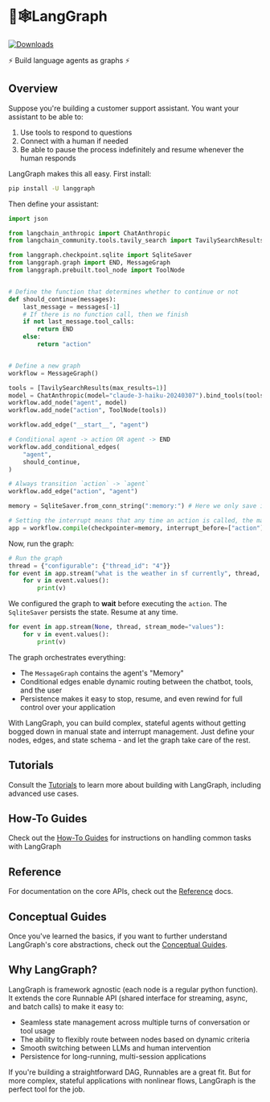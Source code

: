 # 🦜🕸️LangGraph

[![Downloads](https://static.pepy.tech/badge/langgraph/month)](https://pepy.tech/project/langgraph)

⚡ Build language agents as graphs ⚡

## Overview

Suppose you're building a customer support assistant. You want your assistant to be able to:

1. Use tools to respond to questions
2. Connect with a human if needed
3. Be able to pause the process indefinitely and resume whenever the human responds

LangGraph makes this all easy. First install:

```bash
pip install -U langgraph
```

Then define your assistant:

```python
import json

from langchain_anthropic import ChatAnthropic
from langchain_community.tools.tavily_search import TavilySearchResults

from langgraph.checkpoint.sqlite import SqliteSaver
from langgraph.graph import END, MessageGraph
from langgraph.prebuilt.tool_node import ToolNode


# Define the function that determines whether to continue or not
def should_continue(messages):
    last_message = messages[-1]
    # If there is no function call, then we finish
    if not last_message.tool_calls:
        return END
    else:
        return "action"


# Define a new graph
workflow = MessageGraph()

tools = [TavilySearchResults(max_results=1)]
model = ChatAnthropic(model="claude-3-haiku-20240307").bind_tools(tools)
workflow.add_node("agent", model)
workflow.add_node("action", ToolNode(tools))

workflow.add_edge("__start__", "agent")

# Conditional agent -> action OR agent -> END
workflow.add_conditional_edges(
    "agent",
    should_continue,
)

# Always transition `action` -> `agent`
workflow.add_edge("action", "agent")

memory = SqliteSaver.from_conn_string(":memory:") # Here we only save in-memory

# Setting the interrupt means that any time an action is called, the machine will stop
app = workflow.compile(checkpointer=memory, interrupt_before=["action"])
```

Now, run the graph:

```python
# Run the graph
thread = {"configurable": {"thread_id": "4"}}
for event in app.stream("what is the weather in sf currently", thread, stream_mode="values"):
    for v in event.values():
        print(v)

```
We configured the graph to **wait** before executing the `action`. The `SqliteSaver` persists the state. Resume at any time.

```python
for event in app.stream(None, thread, stream_mode="values"):
    for v in event.values():
        print(v)
```

The graph orchestrates everything:

- The `MessageGraph` contains the agent's "Memory"
- Conditional edges enable dynamic routing between the chatbot, tools, and the user
- Persistence makes it easy to stop, resume, and even rewind for full control over your application

With LangGraph, you can build complex, stateful agents without getting bogged down in manual state and interrupt management. Just define your nodes, edges, and state schema - and let the graph take care of the rest.


## Tutorials

Consult the [Tutorials](tutorials/index.md) to learn more about building with LangGraph, including advanced use cases.


## How-To Guides

Check out the [How-To Guides](how-tos/index.md) for instructions on handling common tasks with LangGraph

## Reference

For documentation on the core APIs, check out the [Reference](reference/graphs.md) docs.

## Conceptual Guides

Once you've learned the basics, if you want to further understand LangGraph's core abstractions, check out the [Conceptual Guides](./concepts/index.md).

## Why LangGraph?

LangGraph is framework agnostic (each node is a regular python function). It extends the core Runnable API (shared interface for streaming, async, and batch calls) to make it easy to:

- Seamless state management across multiple turns of conversation or tool usage
- The ability to flexibly route between nodes based on dynamic criteria 
- Smooth switching between LLMs and human intervention  
- Persistence for long-running, multi-session applications

If you're building a straightforward DAG, Runnables are a great fit. But for more complex, stateful applications with nonlinear flows, LangGraph is the perfect tool for the job.